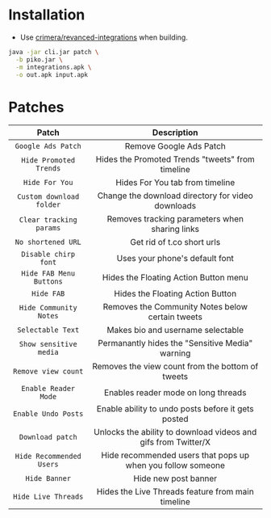 # Installation
- Use [crimera/revanced-integrations](https://github.com/crimera/revanced-integrations) when building.

```sh
java -jar cli.jar patch \
  -b piko.jar \
  -m integrations.apk \
  -o out.apk input.apk
```

# Patches
| Patch | Description |
|:--------:|:--------------:|
| `Google Ads Patch` | Remove Google Ads Patch |
| `Hide Promoted Trends` | Hides the Promoted Trends "tweets" from timeline |
| `Hide For You` | Hides For You tab from timeline |
| `Custom download folder` | Change the download directory for video downloads |
| `Clear tracking params` | Removes tracking parameters when sharing links |
| `No shortened URL` | Get rid of t.co short urls |
| `Disable chirp font` | Uses your phone's default font |
| `Hide FAB Menu Buttons` | Hides the Floating Action Button menu |
| `Hide FAB` | Hides the Floating Action Button |
| `Hide Community Notes` | Removes the Community Notes below certain tweets |
| `Selectable Text` | Makes bio and username selectable |
| `Show sensitive media` | Permanantly hides the "Sensitive Media" warning |
| `Remove view count` | Removes the view count from the bottom of tweets |
| `Enable Reader Mode` | Enables reader mode on long threads |
| `Enable Undo Posts` | Enable ability to undo posts before it gets posted |
| `Download patch` | Unlocks the ability to download videos and gifs from Twitter/X |
| `Hide Recommended Users` | Hide recommended users that pops up when you follow someone |
| `Hide Banner` | Hide new post banner |
| `Hide Live Threads` | Hides the Live Threads feature from main timeline|
